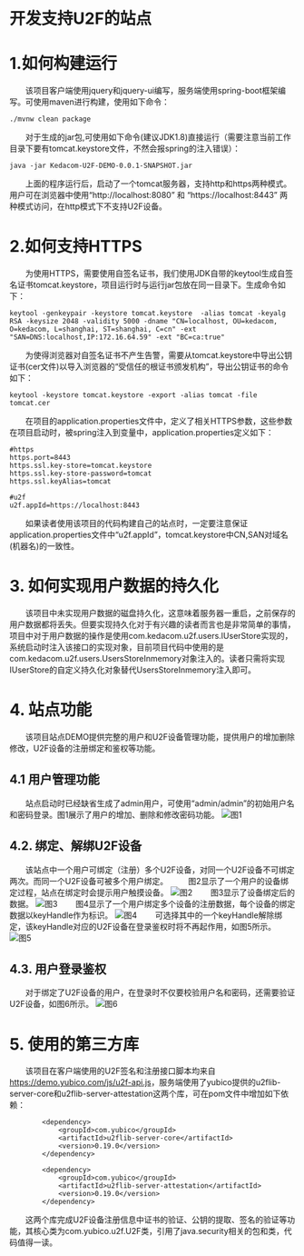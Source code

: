 # 开发支持U2F的站点
# 1.如何构建运行
&emsp;&emsp;该项目客户端使用jquery和jquery-ui编写，服务端使用spring-boot框架编写。可使用maven进行构建，使用如下命令：
```
./mvnw clean package
```
&emsp;&emsp;对于生成的jar包,可使用如下命令(建议JDK1.8)直接运行（需要注意当前工作目录下要有tomcat.keystore文件，不然会报spring的注入错误）：
```
java -jar Kedacom-U2F-DEMO-0.0.1-SNAPSHOT.jar
```
&emsp;&emsp;上面的程序运行后，启动了一个tomcat服务器，支持http和https两种模式。用户可在浏览器中使用“http://localhost:8080” 和 “https://localhost:8443” 两种模式访问，在http模式下不支持U2F设备。
# 2.如何支持HTTPS
&emsp;&emsp;为使用HTTPS，需要使用自签名证书，我们使用JDK自带的keytool生成自签名证书tomcat.keystore，项目运行时与运行jar包放在同一目录下。生成命令如下：
```
keytool -genkeypair -keystore tomcat.keystore  -alias tomcat -keyalg RSA -keysize 2048 -validity 5000 -dname "CN=localhost, OU=kedacom, O=kedacom, L=shanghai, ST=shanghai, C=cn" -ext "SAN=DNS:localhost,IP:172.16.64.59" -ext "BC=ca:true"
```
&emsp;&emsp;为使得浏览器对自签名证书不产生告警，需要从tomcat.keystore中导出公钥证书(cer文件)以导入浏览器的“受信任的根证书颁发机构”，导出公钥证书的命令如下：
```
keytool -keystore tomcat.keystore -export -alias tomcat -file tomcat.cer
```
&emsp;&emsp;在项目的application.properties文件中，定义了相关HTTPS参数，这些参数在项目启动时，被spring注入到变量中，application.properties定义如下：
```
#https
https.port=8443
https.ssl.key-store=tomcat.keystore
https.ssl.key-store-password=tomcat
https.ssl.keyAlias=tomcat

#u2f
u2f.appId=https://localhost:8443
```
&emsp;&emsp;如果读者使用该项目的代码构建自己的站点时，一定要注意保证application.properties文件中“u2f.appId”，tomcat.keystore中CN,SAN对域名(机器名)的一致性。
# 3.	如何实现用户数据的持久化
&emsp;&emsp;该项目中未实现用户数据的磁盘持久化，这意味着服务器一重启，之前保存的用户数据都将丢失。但要实现持久化对于有兴趣的读者而言也是非常简单的事情，项目中对于用户数据的操作是使用com.kedacom.u2f.users.IUserStore实现的，系统启动时注入该接口的实现对象，目前项目代码中使用的是com.kedacom.u2f.users.UsersStoreInmemory对象注入的。读者只需将实现IUserStore的自定义持久化对象替代UsersStoreInmemory注入即可。
# 4.	站点功能
&emsp;&emsp;该项目站点DEMO提供完整的用户和U2F设备管理功能，提供用户的增加删除修改，U2F设备的注册绑定和鉴权等功能。
## 4.1 用户管理功能
&emsp;&emsp;站点启动时已经缺省生成了admin用户，可使用“admin/admin”的初始用户名和密码登录。图1展示了用户的增加、删除和修改密码功能。
![图1](https://github.com/solarkai/FIDO_U2F_KEDACOM/blob/master/doc/figure1.png)
## 4.2.	绑定、解绑U2F设备
&emsp;&emsp;该站点中一个用户可绑定（注册）多个U2F设备，对同一个U2F设备不可绑定两次。而同一个U2F设备可被多个用户绑定。
&emsp;&emsp; 图2显示了一个用户的设备绑定过程，站点在绑定时会提示用户触摸设备。
![图2](https://github.com/solarkai/FIDO_U2F_KEDACOM/blob/master/doc/figure2.png)
&emsp;&emsp;图3显示了设备绑定后的数据。
![图3](https://github.com/solarkai/FIDO_U2F_KEDACOM/blob/master/doc/figure3.png)
&emsp;&emsp;图4显示了一个用户绑定多个设备的注册数据，每个设备的绑定数据以keyHandle作为标识。
![图4](https://github.com/solarkai/FIDO_U2F_KEDACOM/blob/master/doc/figure4.png)
&emsp;&emsp;可选择其中的一个keyHandle解除绑定，该keyHandle对应的U2F设备在登录鉴权时将不再起作用，如图5所示。
![图5](https://github.com/solarkai/FIDO_U2F_KEDACOM/blob/master/doc/figure5.png)
## 4.3.	用户登录鉴权
&emsp;&emsp;对于绑定了U2F设备的用户，在登录时不仅要校验用户名和密码，还需要验证U2F设备，如图6所示。
![图6](https://github.com/solarkai/FIDO_U2F_KEDACOM/blob/master/doc/figure6.png)
# 5.	使用的第三方库
&emsp;&emsp;该项目在客户端使用的U2F签名和注册接口脚本均来自<https://demo.yubico.com/js/u2f-api.js>，服务端使用了yubico提供的u2flib-server-core和u2flib-server-attestation这两个库，可在pom文件中增加如下依赖：
```
		<dependency>
			<groupId>com.yubico</groupId>
			<artifactId>u2flib-server-core</artifactId>
			<version>0.19.0</version>
		</dependency>

		<dependency>
			<groupId>com.yubico</groupId>
			<artifactId>u2flib-server-attestation</artifactId>
			<version>0.19.0</version>
		</dependency>
```
&emsp;&emsp;这两个库完成U2F设备注册信息中证书的验证、公钥的提取、签名的验证等功能，其核心类为com.yubico.u2f.U2F类，引用了java.security相关的包和类，代码值得一读。
